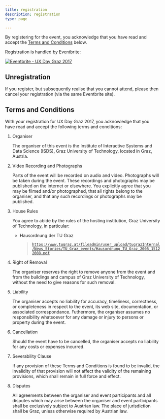 ```yaml
---
title: registration
description: registration
type: page

---
```


<p>
By registering for the event, you acknowledge that
you have read and accept the
<a href="#tac">Terms and Conditions</a> below.
</p>

<p>
Registration is handled by Eventbrite:
</p>
<div id="register-button">
<a href="https://uxdaygraz2017.eventbrite.co.uk"
  target="_blank">
<img src="../images/reg-button.svg"
  alt="Eventbrite - UX Day Graz 2017"/></a>
</div>



<h2>Unregistration</h2>

<p>
If you register, but subsequently realise that you cannot
attend, please then cancel your registration
(via the same Eventbrite site).
</p>




<h2 id="tac">Terms and Conditions</h2>


<p>
With your registration for UX Day Graz 2017, you acknowledge that you
have read and accept the following terms and conditions:
</p>

<ol>

<li>Organiser
<p>
The organiser of this event is the Institute of Interactive Systems
and Data Science (ISDS), Graz University of Technology,
located in Graz, Austria.
</p>
</li>


<li>Video Recording and Photographs
<p>
Parts of the event will be recorded on audio and video. Photographs
will be taken during the event. These recordings and photographs may
be published on the internet or elsewhere. You explicitly agree that
you may be filmed and/or photographed, that all rights belong
to the organiser, and that any such recordings or photographs
may be published.
</p>
</li>


<li>House Rules
<p>
You agree to abide by the rules of the hosting institution,
Graz University of Technology, in particular:
</p>
<ul>
<li>Hausordnung der TU Graz
<blockquote>
<a href="https://www.tugraz.at/fileadmin/user_upload/tugrazInternal/News_Stories/TU_Graz_events/Hausordnung_TU_Graz_2005_15122008.pdf">
<code>https://www.tugraz.at/fileadmin/user_upload/tugrazInternal/News_Stories/TU_Graz_events/Hausordnung_TU_Graz_2005_15122008.pdf</code></a>
</blockquote>
</li>
</ul>

</li>




<li>Right of Removal
<p>
The organiser reserves the right to remove anyone from the event
and from the buildings and campus of Graz University of Technology,
without the need to give reasons for such removal.
</p>
</li>


<li>Liability
<p>
The organiser accepts no liability for accuracy, timeliness,
correctness, or completeness in respect to the event, its web site,
documentation, or associated correspondance.
Futhermore, the organiser assumes no responsibility whatsoever
for any damage or injury to persons or property during the event.
</p>
</li>


<li>Cancellation
<p>
Should the event have to be cancelled, the organiser accepts no
liability for any costs or expenses incurred.
</p>
</li>


<li>Severability Clause
<p>
If any provision of these Terms and Conditions is found to be invalid,
the invalidity of that provision will not affect the validity of the
remaining provisions, which shall remain in full force and effect.
</p>
</li>


<li>Disputes
<p>
All agreements between the organiser and event participants and all
disputes which may arise between the organiser and event participants
shall be exclusively subject to Austrian law. The place of jurisdiction
shall be Graz, unless otherwise required by Austrian law.
</p>
</li>


</ol>

